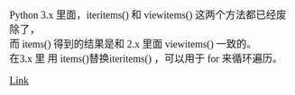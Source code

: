 <font size=4 face='楷体'>

Python 3.x 里面，iteritems() 和 viewitems() 这两个方法都已经废除了，  
而 items() 得到的结果是和 2.x 里面 viewitems() 一致的。  
在3.x 里 用 items()替换iteritems() ，可以用于 for 来循环遍历。  

[Link](https://blog.csdn.net/u011475210/article/details/77770145)